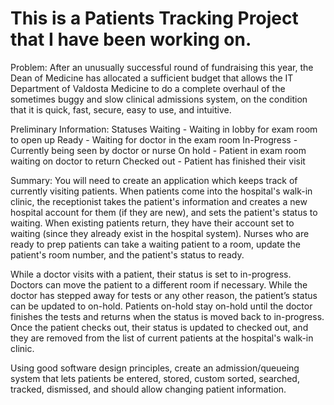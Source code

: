 # This is a Patients Tracking Project that I have been working on.

Problem: After an unusually successful round of fundraising this year, the Dean of Medicine has allocated a sufficient budget that allows the IT Department of Valdosta Medicine to do a complete overhaul of the sometimes buggy and slow clinical admissions system, on the condition that it is quick, fast, secure, easy to use, and intuitive.

Preliminary Information: Statuses Waiting - Waiting in lobby for exam room to open up Ready - Waiting for doctor in the exam room In-Progress - Currently being seen by doctor or nurse On hold - Patient in exam room waiting on doctor to return Checked out - Patient has finished their visit

Summary: You will need to create an application which keeps track of currently visiting patients. When patients come into the hospital's walk-in clinic, the receptionist takes the patient's information and creates a new hospital account for them (if they are new), and sets the patient's status to waiting. When existing patients return, they have their account set to waiting (since they already exist in the hospital system). Nurses who are ready to prep patients can take a waiting patient to a room, update the patient's room number, and the patient's status to ready.

While a doctor visits with a patient, their status is set to in-progress. Doctors can move the patient to a different room if necessary. While the doctor has stepped away for tests or any other reason, the patient’s status can be updated to on-hold. Patients on-hold stay on-hold until the doctor finishes the tests and returns when the status is moved back to in-progress. Once the patient checks out, their status is updated to checked out, and they are removed from the list of current patients at the hospital's walk-in clinic.

Using good software design principles, create an admission/queueing system that lets patients be entered, stored, custom sorted, searched, tracked, dismissed, and should allow changing patient information.
